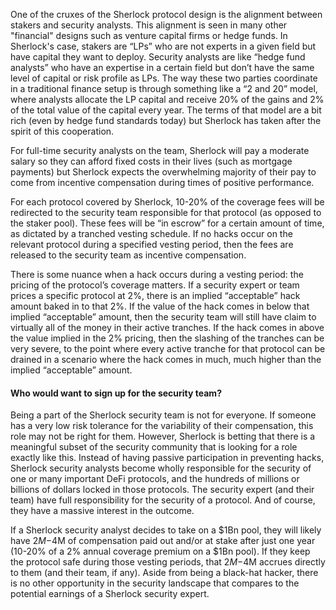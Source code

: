 One of the cruxes of the Sherlock protocol design is the alignment between stakers and security analysts. This alignment is seen in many other "financial" designs such as venture capital firms or hedge funds. In Sherlock's case, stakers are “LPs” who are not experts in a given field but have capital they want to deploy. Security analysts are like “hedge fund analysts” who have an expertise in a certain field but don’t have the same level of capital or risk profile as LPs. The way these two parties coordinate in a traditional finance setup is through something like a “2 and 20” model, where analysts allocate the LP capital and receive 20% of the gains and 2% of the total value of the capital every year. The terms of that model are a bit rich (even by hedge fund standards today) but Sherlock has taken after the spirit of this cooperation.

For full-time security analysts on the team, Sherlock will pay a moderate salary so they can afford fixed costs in their lives (such as mortgage payments) but Sherlock expects the overwhelming majority of their pay to come from incentive compensation during times of positive performance.

For each protocol covered by Sherlock, 10-20% of the coverage fees will be redirected to the security team responsible for that protocol (as opposed to the staker pool). These fees will be “in escrow” for a certain amount of time, as dictated by a tranched vesting schedule. If no hacks occur on the relevant protocol during a specified vesting period, then the fees are released to the security team as incentive compensation.

There is some nuance when a hack occurs during a vesting period: the pricing of the protocol’s coverage matters. If a security expert or team prices a specific protocol at 2%, there is an implied “acceptable” hack amount baked in to that 2%. If the value of the hack comes in below that implied “acceptable” amount, then the security team will still have claim to virtually all of the money in their active tranches. If the hack comes in above the value implied in the 2% pricing, then the slashing of the tranches can be very severe, to the point where every active tranche for that protocol can be drained in a scenario where the hack comes in much, much higher than the implied “acceptable” amount.

#### Who would want to sign up for the security team?
Being a part of the Sherlock security team is not for everyone. If someone has a very low risk tolerance for the variability of their compensation, this role may not be right for them. However, Sherlock is betting that there is a meaningful subset of the security community that is looking for a role exactly like this. Instead of having passive participation in preventing hacks, Sherlock security analysts become wholly responsible for the security of one or many important DeFi protocols, and the hundreds of millions or billions of dollars locked in those protocols. The security expert (and their team) have full responsibility for the security of a protocol. And of course, they have a massive interest in the outcome.

If a Sherlock security analyst decides to take on a $1Bn pool, they will likely have $2M-$4M of compensation paid out and/or at stake after just one year (10-20% of a 2% annual coverage premium on a $1Bn pool). If they keep the protocol safe during those vesting periods, that $2M-$4M accrues directly to them (and their team, if any). Aside from being a black-hat hacker, there is no other opportunity in the security landscape that compares to the potential earnings of a Sherlock security expert.
